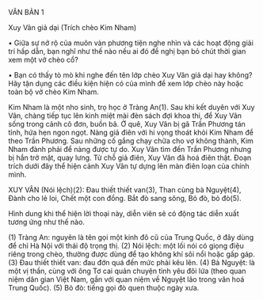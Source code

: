VĂN BẢN 1

Xuy Vân giả dại
(Trích chèo Kim Nham)

• Giữa sự nở rộ của muôn vàn phương tiện nghe nhìn và các hoạt động giải trí hấp dẫn, bạn nghĩ như thế nào nếu ai đó đề nghị bạn bỏ chút thời gian xem một vở chèo cổ?

• Bạn có thấy tò mò khi nghe đến tên lớp chèo Xuy Vân giả dại hay không? Hãy tận dụng các điều kiện hiện có của mình để xem lớp chèo này hoặc toàn bộ vở chèo Kim Nham.

Kim Nham là một nho sinh, trọ học ở Tràng An(1). Sau khi kết duyên với Xuy Vân, chàng tiếp tục lên kinh miệt mài đèn sách đợi khoa thi, để Xuy Vân sống trong cảnh cô đơn, buồn bã. Ở quê, Xuy Vân bị gã Trần Phương tán tỉnh, hứa hẹn ngon ngọt. Nàng giả điên với hi vọng thoát khỏi Kim Nham để theo Trần Phương. Sau những cố gắng chạy chữa cho vợ không thành, Kim Nham đành phải để nàng được tự do. Xuy Vân tìm đến Trần Phương nhưng bị hắn trở mặt, quay lưng. Từ chỗ giả điên, Xuy Vân đã hoá điên thật. Đoạn trích dưới đây thể hiện cảnh Xuy Vân tự dựng lên màn điên loạn của chính mình.

XUY VÂN (Nói lệch)(2):
Đau thiết thiết van(3),
Than cùng bà Nguyệt(4),
Đành cho lẻ loi,
Chết một con đồng.
Bắt đò sang sông,
Bỏ đò, bỏ đò(5).

Hình dung khi thể hiện lời thoại này, diễn viên sẽ có động tác diễn xuất tương ứng như thế nào.

(1) Tràng An: nguyên là tên gọi một kinh đô cũ của Trung Quốc, ở đây dùng để chỉ Hà Nội với thái độ trọng thị.
(2) Nói lệch: một lối nói có giọng điệu riêng trong chèo, thường được dùng để tạo không khí sôi nổi hoặc gấp gáp.
(3) Đau thiết thiết van: đau đớn quá đến mức phải kêu lên.
(4) Bà Nguyệt: là một vị thần, cùng với ông Tơ cai quản chuyện tình yêu đôi lứa (theo quan niệm dân gian Việt Nam, gần với quan niệm về Nguyệt lão trong văn hoá Trung Quốc).
(5) Bỏ đò: tiếng gọi đò quen thuộc ngày xưa.